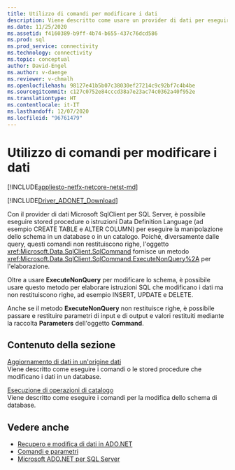 ```yaml
---
title: Utilizzo di comandi per modificare i dati
description: Viene descritto come usare un provider di dati per eseguire stored procedure o istruzioni DDL (Data Definition Language).
ms.date: 11/25/2020
ms.assetid: f4160389-b9ff-4b74-b655-437c76dcd586
ms.prod: sql
ms.prod_service: connectivity
ms.technology: connectivity
ms.topic: conceptual
author: David-Engel
ms.author: v-daenge
ms.reviewer: v-chmalh
ms.openlocfilehash: 98127e41b5b07c38030ef27214c9c92bf7c4b4be
ms.sourcegitcommit: c127c0752e84cccd38a7e23ac74c0362a40f952e
ms.translationtype: HT
ms.contentlocale: it-IT
ms.lasthandoff: 12/07/2020
ms.locfileid: "96761479"
---
```

# <a name="using-commands-to-modify-data"></a>Utilizzo di comandi per modificare i dati

[!INCLUDE[appliesto-netfx-netcore-netst-md](../../includes/appliesto-netfx-netcore-netst-md.md)]

[!INCLUDE[Driver_ADONET_Download](../../includes/driver_adonet_download.md)]

Con il provider di dati Microsoft SqlClient per SQL Server, è possibile eseguire stored procedure o istruzioni Data Definition Language (ad esempio CREATE TABLE e ALTER COLUMN) per eseguire la manipolazione dello schema in un database o in un catalogo. Poiché, diversamente dalle query, questi comandi non restituiscono righe, l'oggetto <xref:Microsoft.Data.SqlClient.SqlCommand> fornisce un metodo <xref:Microsoft.Data.SqlClient.SqlCommand.ExecuteNonQuery%2A> per l'elaborazione.

Oltre a usare **ExecuteNonQuery** per modificare lo schema, è possibile usare questo metodo per elaborare istruzioni SQL che modificano i dati ma non restituiscono righe, ad esempio INSERT, UPDATE e DELETE.

Anche se il metodo **ExecuteNonQuery** non restituisce righe, è possibile passare e restituire parametri di input e di output e valori restituiti mediante la raccolta **Parameters** dell'oggetto **Command**.

## <a name="in-this-section"></a>Contenuto della sezione

[Aggiornamento di dati in un'origine dati](update-data-inside-data-source.md)  
Viene descritto come eseguire i comandi o le stored procedure che modificano i dati in un database.

[Esecuzione di operazioni di catalogo](perform-catalog-operations.md)  
Viene descritto come eseguire i comandi per la modifica dello schema di database.

## <a name="see-also"></a>Vedere anche

- [Recupero e modifica di dati in ADO.NET](retrieving-modifying-data.md)
- [Comandi e parametri](commands-parameters.md)
- [Microsoft ADO.NET per SQL Server](microsoft-ado-net-sql-server.md)
